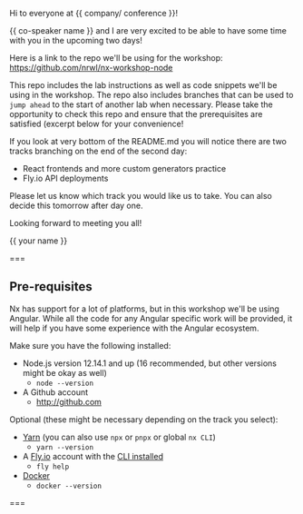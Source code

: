 Hi to everyone at {{ company/ conference }}!

{{ co-speaker name }} and I are very excited to be able to have some time with you in the upcoming two days!

Here is a link to the repo we'll be using for the workshop: https://github.com/nrwl/nx-workshop-node

This repo includes the lab instructions as well as code snippets we'll be using in the workshop. The repo also includes branches that can be used to `jump ahead` to the start of another lab when necessary. Please take the opportunity to check this repo and ensure that the prerequisites are satisfied (excerpt below for your convenience!

If you look at very bottom of the README.md you will notice there are two tracks branching on the end of the second day:
- React frontends and more custom generators practice
- Fly.io API deployments

Please let us know which track you would like us to take. You can also decide this tomorrow after day one.

Looking forward to meeting you all!

{{ your name }}

===

## Pre-requisites
Nx has support for a lot of platforms, but in this workshop we'll be using Angular. While all the code for any Angular specific work will be provided, it will help if you have some experience with the Angular ecosystem.

Make sure you have the following installed:
- Node.js version 12.14.1 and up (16 recommended, but other versions might be okay as well)
  - `node --version`
- A Github account
  - http://github.com
  
Optional (these might be necessary depending on the track you select):
- [Yarn](https://classic.yarnpkg.com/en/docs/install/) (you can also use `npx` or `pnpx` or global `nx CLI`)
  - `yarn --version`
- A [Fly.io](https://fly.io/) account with the [CLI installed](https://fly.io/terminal)
  - `fly help`
- [Docker](https://www.docker.com/get-started)
  - `docker --version`

===

